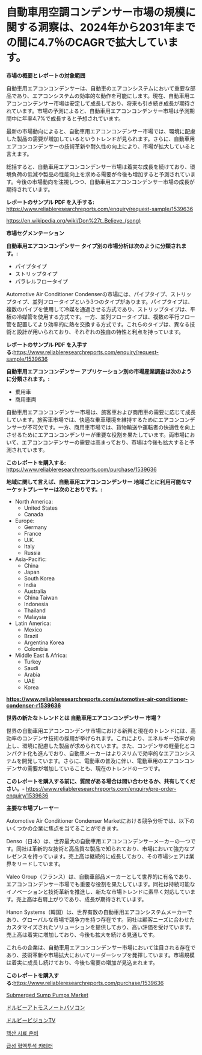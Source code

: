 <p><h1>自動車用空調コンデンサー市場の規模に関する洞察は、2024年から2031年までの間に4.7％のCAGRで拡大しています。</h1></p><p><strong>市場の概要とレポートの対象範囲</strong></p>
<p><p>自動車用エアコンコンデンサーは、自動車のエアコンシステムにおいて重要な部品であり、エアコンシステムの効率的な動作を可能にします。現在、自動車用エアコンコンデンサー市場は安定して成長しており、将来も引き続き成長が期待されています。市場の予測によると、自動車用エアコンコンデンサー市場は予測期間中に年率4.7%で成長すると予想されています。</p><p>最新の市場動向によると、自動車用エアコンコンデンサー市場では、環境に配慮した製品の需要が増加しているというトレンドが見られます。さらに、自動車用エアコンコンデンサーの技術革新や耐久性の向上により、市場が拡大していると言えます。</p><p>総括すると、自動車用エアコンコンデンサー市場は着実な成長を続けており、環境負荷の低減や製品の性能向上を求める需要が今後も増加すると予測されています。今後の市場動向を注視しつつ、自動車用エアコンコンデンサー市場の成長が期待されています。</p></p>
<p><strong>レポートのサンプル PDF を入手する:</strong> <a href="https://www.reliableresearchreports.com/enquiry/request-sample/1539636">https://www.reliableresearchreports.com/enquiry/request-sample/1539636</a></p>
<p><a href="https://en.wikipedia.org/wiki/Don%27t_Believe_(song)">https://en.wikipedia.org/wiki/Don%27t_Believe_(song)</a></p>
<p><strong>市場セグメンテーション</strong></p>
<p><strong>自動車用エアコンコンデンサー タイプ別の市場分析は次のように分類されます。:</strong></p>
<p><ul><li>パイプタイプ</li><li>ストリップタイプ</li><li>パラレルフロータイプ</li></ul></p>
<p><p>Automotive Air Conditioner Condenserの市場には、パイプタイプ、ストリップタイプ、並列フロータイプという3つのタイプがあります。パイプタイプは、複数のパイプを使用して冷媒を通過させる方式であり、ストリップタイプは、平板の冷媒管を使用する方式です。一方、並列フロータイプは、複数の平行フロー管を配置してより効率的に熱を交換する方式です。これらのタイプは、異なる技術と設計が用いられており、それぞれの独自の特性と利点を持っています。</p></p>
<p><strong>レポートのサンプル PDF を入手する:</strong><a href="https://www.reliableresearchreports.com/enquiry/request-sample/1539636">https://www.reliableresearchreports.com/enquiry/request-sample/1539636</a></p>
<p><strong> 自動車用エアコンコンデンサー アプリケーション別の市場産業調査は次のように分類されます。:</strong></p>
<p><ul><li>乗用車</li><li>商用車両</li></ul></p>
<p><p>自動車用エアコンコンデンサー市場は、旅客車および商用車の需要に応じて成長しています。旅客車市場では、快適な乗車環境を維持するためにエアコンコンデンサーが不可欠です。一方、商用車市場では、貨物輸送や運転者の快適性を向上させるためにエアコンコンデンサーが重要な役割を果たしています。両市場において、エアコンコンデンサーの需要は高まっており、市場は今後も拡大すると予測されています。</p></p>
<p><strong>このレポートを購入する:</strong> <a href="https://www.reliableresearchreports.com/purchase/1539636">https://www.reliableresearchreports.com/purchase/1539636</a></p>
<p><strong>地域に関して言えば、自動車用エアコンコンデンサー 地域ごとに利用可能なマーケットプレーヤーは次のとおりです。:</strong></p>
<p><ul>
    <li>
        North America:
        <ul>
            <li>United States</li>
            <li>Canada</li>
        </ul>
    </li>
    <li>
        Europe:
        <ul>
            <li>Germany</li>
            <li>France</li>
            <li>U.K.</li>
            <li>Italy</li>
            <li>Russia</li>
        </ul>
    </li>
    <li>
        Asia-Pacific:
        <ul>
            <li>China</li>
            <li>Japan</li>
            <li>South Korea</li>
            <li>India</li>
            <li>Australia</li>
            <li>China Taiwan</li>
            <li>Indonesia</li>
            <li>Thailand</li>
            <li>Malaysia</li>
        </ul>
    </li>
    <li>
        Latin America:
        <ul>
            <li>Mexico</li>
            <li>Brazil</li>
            <li>Argentina Korea</li>
            <li>Colombia</li>
        </ul>
    </li>
    <li>
        Middle East & Africa:
        <ul>
            <li>Turkey</li>
            <li>Saudi</li>
            <li>Arabia</li>
            <li>UAE</li>
            <li>Korea</li>
        </ul>
    </li>
    </ul></p>
<p><strong><a href="https://www.reliableresearchreports.com/automotive-air-conditioner-condenser-r1539636">https://www.reliableresearchreports.com/automotive-air-conditioner-condenser-r1539636</a></strong></p>
<p><strong>世界の新たなトレンドとは 自動車用エアコンコンデンサー 市場？</strong></p>
<p><p>世界の自動車用エアコンコンデンサ市場における新興と現在のトレンドには、高効率のコンデンサ技術の採用が挙げられます。これにより、エネルギー効率が向上し、環境に配慮した製品が求められています。また、コンデンサの軽量化とコンパクト化も進んでおり、自動車メーカーはよりスリムで効率的なエアコンシステムを開発しています。さらに、電動車の普及に伴い、電動車用のエアコンコンデンサの需要が増加していることも、現在のトレンドの一つです。</p></p>
<p><strong>このレポートを購入する前に、質問がある場合は問い合わせるか、共有してください。</strong>- <a href="https://www.reliableresearchreports.com/enquiry/pre-order-enquiry/1539636">https://www.reliableresearchreports.com/enquiry/pre-order-enquiry/1539636</a></p>
<p><strong>主要な市場プレーヤー</strong></p>
<p><p>Automotive Air Conditioner Condenser Marketにおける競争分析では、以下のいくつかの企業に焦点を当てることができます。</p><p>Denso（日本）は、世界最大の自動車用エアコンコンデンサーメーカーの一つです。同社は革新的な技術と高品質な製品で知られており、市場において強力なプレゼンスを持っています。売上高は継続的に成長しており、その市場シェアは業界をリードしています。</p><p>Valeo Group（フランス）は、自動車部品メーカーとして世界的に有名であり、エアコンコンデンサー市場でも重要な役割を果たしています。同社は持続可能なイノベーションと技術革新を推進し、新たな市場トレンドに素早く対応しています。売上高は右肩上がりであり、成長が期待されています。</p><p>Hanon Systems（韓国）は、世界有数の自動車用エアコンシステムメーカーであり、グローバルな市場で競争力を持つ存在です。同社は顧客ニーズに合わせたカスタマイズされたソリューションを提供しており、高い評価を受けています。売上高は着実に増加しており、今後も拡大を続ける見通しです。</p><p>これらの企業は、自動車用エアコンコンデンサー市場において注目される存在であり、技術革新や市場拡大においてリーダーシップを発揮しています。市場規模は着実に成長し続けており、今後も需要の増加が見込まれます。</p></p>
<p><strong>このレポートを購入する:</strong><a href="https://www.reliableresearchreports.com/purchase/1539636">https://www.reliableresearchreports.com/purchase/1539636</a></p>
<p><p><a href="https://issuu.com/reportprime-2/docs/submerged-sump-pumps-market-size-2030.pptx">Submerged Sump Pumps Market</a></p><p><a href="https://github.com/roulaayoub-saad/Market-Research-Report-List-3/blob/main/647836653719.md">ドルビーアトモスノートパソコン</a></p><p><a href="https://github.com/zjkmgcs938405/Market-Research-Report-List-4/blob/main/483015453718.md">ドルビービジョンTV</a></p><p><a href="https://github.com/KellyLyncyh543964/Market-Research-Report-List-3/blob/main/354518068495.md">핵산 시료 준비</a></p><p><a href="https://github.com/rcabello548/Market-Research-Report-List-3/blob/main/774251668496.md">급성 혈액투석 카테터</a></p></p>